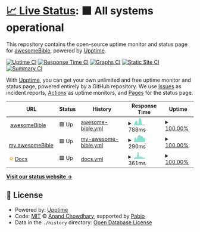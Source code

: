 # [📈 Live Status](https://awesomebible.github.io/status): <!--live status--> **🟩 All systems operational**

This repository contains the open-source uptime monitor and status page for [awesomeBible](https://awesomebible.de), powered by [Upptime](https://github.com/upptime/upptime).

[![Uptime CI](https://github.com/awesomebible/status/workflows/Uptime%20CI/badge.svg)](https://github.com/awesomebible/status/actions?query=workflow%3A%22Uptime+CI%22)
[![Response Time CI](https://github.com/awesomebible/status/workflows/Response%20Time%20CI/badge.svg)](https://github.com/awesomebible/status/actions?query=workflow%3A%22Response+Time+CI%22)
[![Graphs CI](https://github.com/awesomebible/status/workflows/Graphs%20CI/badge.svg)](https://github.com/awesomebible/status/actions?query=workflow%3A%22Graphs+CI%22)
[![Static Site CI](https://github.com/awesomebible/status/workflows/Static%20Site%20CI/badge.svg)](https://github.com/awesomebible/status/actions?query=workflow%3A%22Static+Site+CI%22)
[![Summary CI](https://github.com/awesomebible/status/workflows/Summary%20CI/badge.svg)](https://github.com/awesomebible/status/actions?query=workflow%3A%22Summary+CI%22)

With [Upptime](https://upptime.js.org), you can get your own unlimited and free uptime monitor and status page, powered entirely by a GitHub repository. We use [Issues](https://github.com/awesomebible/status/issues) as incident reports, [Actions](https://github.com/awesomebible/status/actions) as uptime monitors, and [Pages](https://awesomebible.github.io/status) for the status page.

<!--start: status pages-->
<!-- This summary is generated by Upptime (https://github.com/upptime/upptime) -->
<!-- Do not edit this manually, your changes will be overwritten -->
<!-- prettier-ignore -->
| URL | Status | History | Response Time | Uptime |
| --- | ------ | ------- | ------------- | ------ |
| <img alt="" src="https://icons.duckduckgo.com/ip3/awesomebible.de.ico" height="13"> [awesomeBible](https://awesomebible.de) | 🟩 Up | [awesome-bible.yml](https://github.com/awesomebible/status/commits/HEAD/history/awesome-bible.yml) | <details><summary><img alt="Response time graph" src="./graphs/awesome-bible/response-time-week.png" height="20"> 788ms</summary><br><a href="https://status.awesomebible.de/history/awesome-bible"><img alt="Response time 834" src="https://img.shields.io/endpoint?url=https%3A%2F%2Fraw.githubusercontent.com%2Fawesomebible%2Fstatus%2FHEAD%2Fapi%2Fawesome-bible%2Fresponse-time.json"></a><br><a href="https://status.awesomebible.de/history/awesome-bible"><img alt="24-hour response time 759" src="https://img.shields.io/endpoint?url=https%3A%2F%2Fraw.githubusercontent.com%2Fawesomebible%2Fstatus%2FHEAD%2Fapi%2Fawesome-bible%2Fresponse-time-day.json"></a><br><a href="https://status.awesomebible.de/history/awesome-bible"><img alt="7-day response time 788" src="https://img.shields.io/endpoint?url=https%3A%2F%2Fraw.githubusercontent.com%2Fawesomebible%2Fstatus%2FHEAD%2Fapi%2Fawesome-bible%2Fresponse-time-week.json"></a><br><a href="https://status.awesomebible.de/history/awesome-bible"><img alt="30-day response time 774" src="https://img.shields.io/endpoint?url=https%3A%2F%2Fraw.githubusercontent.com%2Fawesomebible%2Fstatus%2FHEAD%2Fapi%2Fawesome-bible%2Fresponse-time-month.json"></a><br><a href="https://status.awesomebible.de/history/awesome-bible"><img alt="1-year response time 834" src="https://img.shields.io/endpoint?url=https%3A%2F%2Fraw.githubusercontent.com%2Fawesomebible%2Fstatus%2FHEAD%2Fapi%2Fawesome-bible%2Fresponse-time-year.json"></a></details> | <details><summary><a href="https://status.awesomebible.de/history/awesome-bible">100.00%</a></summary><a href="https://status.awesomebible.de/history/awesome-bible"><img alt="All-time uptime 100.00%" src="https://img.shields.io/endpoint?url=https%3A%2F%2Fraw.githubusercontent.com%2Fawesomebible%2Fstatus%2FHEAD%2Fapi%2Fawesome-bible%2Fuptime.json"></a><br><a href="https://status.awesomebible.de/history/awesome-bible"><img alt="24-hour uptime 100.00%" src="https://img.shields.io/endpoint?url=https%3A%2F%2Fraw.githubusercontent.com%2Fawesomebible%2Fstatus%2FHEAD%2Fapi%2Fawesome-bible%2Fuptime-day.json"></a><br><a href="https://status.awesomebible.de/history/awesome-bible"><img alt="7-day uptime 100.00%" src="https://img.shields.io/endpoint?url=https%3A%2F%2Fraw.githubusercontent.com%2Fawesomebible%2Fstatus%2FHEAD%2Fapi%2Fawesome-bible%2Fuptime-week.json"></a><br><a href="https://status.awesomebible.de/history/awesome-bible"><img alt="30-day uptime 100.00%" src="https://img.shields.io/endpoint?url=https%3A%2F%2Fraw.githubusercontent.com%2Fawesomebible%2Fstatus%2FHEAD%2Fapi%2Fawesome-bible%2Fuptime-month.json"></a><br><a href="https://status.awesomebible.de/history/awesome-bible"><img alt="1-year uptime 100.00%" src="https://img.shields.io/endpoint?url=https%3A%2F%2Fraw.githubusercontent.com%2Fawesomebible%2Fstatus%2FHEAD%2Fapi%2Fawesome-bible%2Fuptime-year.json"></a></details>
| <img alt="" src="https://icons.duckduckgo.com/ip3/my.awesomebible.de.ico" height="13"> [my.awesomeBible](https://my.awesomebible.de) | 🟩 Up | [my-awesome-bible.yml](https://github.com/awesomebible/status/commits/HEAD/history/my-awesome-bible.yml) | <details><summary><img alt="Response time graph" src="./graphs/my-awesome-bible/response-time-week.png" height="20"> 290ms</summary><br><a href="https://status.awesomebible.de/history/my-awesome-bible"><img alt="Response time 331" src="https://img.shields.io/endpoint?url=https%3A%2F%2Fraw.githubusercontent.com%2Fawesomebible%2Fstatus%2FHEAD%2Fapi%2Fmy-awesome-bible%2Fresponse-time.json"></a><br><a href="https://status.awesomebible.de/history/my-awesome-bible"><img alt="24-hour response time 440" src="https://img.shields.io/endpoint?url=https%3A%2F%2Fraw.githubusercontent.com%2Fawesomebible%2Fstatus%2FHEAD%2Fapi%2Fmy-awesome-bible%2Fresponse-time-day.json"></a><br><a href="https://status.awesomebible.de/history/my-awesome-bible"><img alt="7-day response time 290" src="https://img.shields.io/endpoint?url=https%3A%2F%2Fraw.githubusercontent.com%2Fawesomebible%2Fstatus%2FHEAD%2Fapi%2Fmy-awesome-bible%2Fresponse-time-week.json"></a><br><a href="https://status.awesomebible.de/history/my-awesome-bible"><img alt="30-day response time 315" src="https://img.shields.io/endpoint?url=https%3A%2F%2Fraw.githubusercontent.com%2Fawesomebible%2Fstatus%2FHEAD%2Fapi%2Fmy-awesome-bible%2Fresponse-time-month.json"></a><br><a href="https://status.awesomebible.de/history/my-awesome-bible"><img alt="1-year response time 331" src="https://img.shields.io/endpoint?url=https%3A%2F%2Fraw.githubusercontent.com%2Fawesomebible%2Fstatus%2FHEAD%2Fapi%2Fmy-awesome-bible%2Fresponse-time-year.json"></a></details> | <details><summary><a href="https://status.awesomebible.de/history/my-awesome-bible">100.00%</a></summary><a href="https://status.awesomebible.de/history/my-awesome-bible"><img alt="All-time uptime 97.03%" src="https://img.shields.io/endpoint?url=https%3A%2F%2Fraw.githubusercontent.com%2Fawesomebible%2Fstatus%2FHEAD%2Fapi%2Fmy-awesome-bible%2Fuptime.json"></a><br><a href="https://status.awesomebible.de/history/my-awesome-bible"><img alt="24-hour uptime 100.00%" src="https://img.shields.io/endpoint?url=https%3A%2F%2Fraw.githubusercontent.com%2Fawesomebible%2Fstatus%2FHEAD%2Fapi%2Fmy-awesome-bible%2Fuptime-day.json"></a><br><a href="https://status.awesomebible.de/history/my-awesome-bible"><img alt="7-day uptime 100.00%" src="https://img.shields.io/endpoint?url=https%3A%2F%2Fraw.githubusercontent.com%2Fawesomebible%2Fstatus%2FHEAD%2Fapi%2Fmy-awesome-bible%2Fuptime-week.json"></a><br><a href="https://status.awesomebible.de/history/my-awesome-bible"><img alt="30-day uptime 94.88%" src="https://img.shields.io/endpoint?url=https%3A%2F%2Fraw.githubusercontent.com%2Fawesomebible%2Fstatus%2FHEAD%2Fapi%2Fmy-awesome-bible%2Fuptime-month.json"></a><br><a href="https://status.awesomebible.de/history/my-awesome-bible"><img alt="1-year uptime 97.03%" src="https://img.shields.io/endpoint?url=https%3A%2F%2Fraw.githubusercontent.com%2Fawesomebible%2Fstatus%2FHEAD%2Fapi%2Fmy-awesome-bible%2Fuptime-year.json"></a></details>
| <img alt="" src="https://raw.githubusercontent.com/awesomebible/docs/refs/heads/main/public/favicon.svg" height="13"> [Docs](https://docs.awesomebible.de) | 🟩 Up | [docs.yml](https://github.com/awesomebible/status/commits/HEAD/history/docs.yml) | <details><summary><img alt="Response time graph" src="./graphs/docs/response-time-week.png" height="20"> 361ms</summary><br><a href="https://status.awesomebible.de/history/docs"><img alt="Response time 245" src="https://img.shields.io/endpoint?url=https%3A%2F%2Fraw.githubusercontent.com%2Fawesomebible%2Fstatus%2FHEAD%2Fapi%2Fdocs%2Fresponse-time.json"></a><br><a href="https://status.awesomebible.de/history/docs"><img alt="24-hour response time 295" src="https://img.shields.io/endpoint?url=https%3A%2F%2Fraw.githubusercontent.com%2Fawesomebible%2Fstatus%2FHEAD%2Fapi%2Fdocs%2Fresponse-time-day.json"></a><br><a href="https://status.awesomebible.de/history/docs"><img alt="7-day response time 361" src="https://img.shields.io/endpoint?url=https%3A%2F%2Fraw.githubusercontent.com%2Fawesomebible%2Fstatus%2FHEAD%2Fapi%2Fdocs%2Fresponse-time-week.json"></a><br><a href="https://status.awesomebible.de/history/docs"><img alt="30-day response time 238" src="https://img.shields.io/endpoint?url=https%3A%2F%2Fraw.githubusercontent.com%2Fawesomebible%2Fstatus%2FHEAD%2Fapi%2Fdocs%2Fresponse-time-month.json"></a><br><a href="https://status.awesomebible.de/history/docs"><img alt="1-year response time 245" src="https://img.shields.io/endpoint?url=https%3A%2F%2Fraw.githubusercontent.com%2Fawesomebible%2Fstatus%2FHEAD%2Fapi%2Fdocs%2Fresponse-time-year.json"></a></details> | <details><summary><a href="https://status.awesomebible.de/history/docs">100.00%</a></summary><a href="https://status.awesomebible.de/history/docs"><img alt="All-time uptime 96.89%" src="https://img.shields.io/endpoint?url=https%3A%2F%2Fraw.githubusercontent.com%2Fawesomebible%2Fstatus%2FHEAD%2Fapi%2Fdocs%2Fuptime.json"></a><br><a href="https://status.awesomebible.de/history/docs"><img alt="24-hour uptime 100.00%" src="https://img.shields.io/endpoint?url=https%3A%2F%2Fraw.githubusercontent.com%2Fawesomebible%2Fstatus%2FHEAD%2Fapi%2Fdocs%2Fuptime-day.json"></a><br><a href="https://status.awesomebible.de/history/docs"><img alt="7-day uptime 100.00%" src="https://img.shields.io/endpoint?url=https%3A%2F%2Fraw.githubusercontent.com%2Fawesomebible%2Fstatus%2FHEAD%2Fapi%2Fdocs%2Fuptime-week.json"></a><br><a href="https://status.awesomebible.de/history/docs"><img alt="30-day uptime 94.65%" src="https://img.shields.io/endpoint?url=https%3A%2F%2Fraw.githubusercontent.com%2Fawesomebible%2Fstatus%2FHEAD%2Fapi%2Fdocs%2Fuptime-month.json"></a><br><a href="https://status.awesomebible.de/history/docs"><img alt="1-year uptime 96.89%" src="https://img.shields.io/endpoint?url=https%3A%2F%2Fraw.githubusercontent.com%2Fawesomebible%2Fstatus%2FHEAD%2Fapi%2Fdocs%2Fuptime-year.json"></a></details>

<!--end: status pages-->

[**Visit our status website →**](https://awesomebible.github.io/status)

## 📄 License

- Powered by: [Upptime](https://github.com/upptime/upptime)
- Code: [MIT](./LICENSE) © [Anand Chowdhary](https://anandchowdhary.com), supported by [Pabio](https://pabio.com)
- Data in the `./history` directory: [Open Database License](https://opendatacommons.org/licenses/odbl/1-0/)
